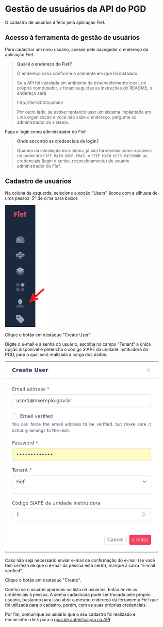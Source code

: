 # Gestão de usuários da API do PGD

O cadastro de usuários é feito pela aplicação Fief. 

## Acesso à ferramenta de gestão de usuários

Para cadastrar um novo usuário, acesse pelo navegador o endereço da
aplicação Fief. 

> **Qual é o endereço do Fief?**
> 
> O endereço varia conforme o ambiente em que foi instalado.
> 
> Se a API foi instalada em ambiente de desenvolvimento local, no próprio
> computador, e foram seguidas as instruções do README, o endereço será
> 
> http://fief:8000/admin/
> 
> Por outro lado, se estiver tentando usar um sistema implantado em uma
> organização e você não sabe o endereço, pergunte ao administrador do
> sistema.

Faça o login como administrador do Fief.

> **Onde encontro as credenciais de login?**
> 
> Quando da instalação do sistema, já são fornecidas como variáveis de
> ambiente `FIEF_MAIN_USER_EMAIL` e `FIEF_MAIN_USER_PASSWORD` as
> credenciais (login e senha, respectivamente) do usuário administrador
> do Fief.

## Cadastro de usuários

Na coluna da esquerda, selecione a opção "Users" (ícone com a silhueta
de uma pessoa, 5º de cima para baixo).

![Imagem de tela do menu do Fief.](images/left-menu.png)

Clique o botão em destaque "Create User".

Digite o e-mail e a senha do usuário, escolha no campo "Tenant" a única
opção disponível e preencha o código SIAPE da unidade instituidora do
PGD, para a qual será realizada a carga dos dados.

![Imagem de tela do formulário de usuários.](images/create-user-form.png)

Caso não seja necessário enviar e-mail de confirmação do e-mail (se
você tem certeza de que o e-mail da pessoa está certo), marque a caixa
"E-mail verified".

Clique o botão em destaque "Create".

Confira se o usuário apareceu na lista de usuários. Então envie as
credenciais à pessoa. A senha cadastrada pode ser trocada pelo próprio
usuário, bastando para isso abrir o mesmo endereço da ferramenta Fief que
foi utilizada para o cadastro, porém, com as suas próprias credenciais.

Por fim, comunique ao usuário que o seu cadastro foi realizado e
encaminhe o link para o
[guia de autenticação na API](autenticacao-na-api.md).
